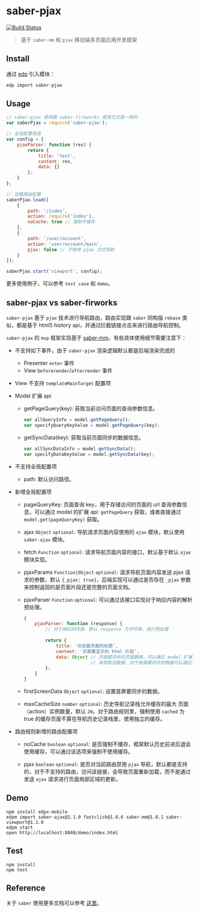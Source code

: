saber-pjax
========

[![Build Status](https://travis-ci.org/ecomfe/saber-pjax.svg?branch=master)](https://travis-ci.org/ecomfe/saber-pjax)

>  基于 `saber-mm` 和 `pjax` 移动端多页面应用开发框架

## Install

通过 [edp](https://github.com/ecomfe/edp) 引入模块：

```sh
edp import saber-pjax
```

## Usage

```javascript
// saber-pjax 使用跟 saber-fireworks 使用方式是一样的
var saberPjax = require('saber-pjax');

// 全局配置信息
var config = {
    pjaxParser: function (res) {
        return {
            title: 'test',
            content: res,
            data: {}
        };
    }
};

// 加载路由配置
saberPjax.load([
    {
        path: '/index',
        action: require('index'),
        noCache: true // 强制不缓存
    },
    {
        path: '/user/account',
        action: 'user/account/main',
        pjax: false // 不使用 pjax 方式导航
    }
]);

saberPjax.start('viewport', config);
```

更多使用例子，可以参考 `test case` 和 `demo`。

## saber-pjax vs saber-firworks

`saber-pjax` 基于 `pjax` 技术进行导航路由，路由实现跟 `saber` 同构版 `rebase` 类似，都是基于 html5 history api，并通过拦截链接点击来进行路由导航控制。

`saber-pjax` 的 `mvp` 框架实现基于 [saber-mm](https://github.com/ecomfe/saber-mm)，有些具体使用细节需要注意下：

* 不支持如下事件，由于 `saber-pjax` 渲染逻辑默认都是后端渲染完成的

    * Presenter `enter` 事件
    * View `beforerender`/`afterrender` 事件

* View 不支持 `templateMainTarget` 配置项

* Model 扩展 api

    * getPageQuery(key): 获取当前访问页面的查询参数信息。
    
        ```javascript
        var allQueryInfo = model.getPageQuery();
        var specifyQueryKeyValue = model.getPageQuery(key);
        ```
        
    * getSyncData(key): 获取当前页面同步的数据信息。
        
        ```javascript
        var allSyncDataInfo = model.getSyncData();
        var specifyDataKeyValue = model.getSyncData(key);
        ```
            
* 不支持全局配置项

    * path: 默认访问路径。
    
* 新增全局配置项
    
    * pageQueryKey: 页面查询 key，用于存储访问的页面的 url 查询参数信息，可以通过 model 的扩展 api: `getPageQuery` 获取，或者直接通过 `model.get(pageQueryKey)` 获取。
    
    * ajax `Object` `optional`: 导航请求页面内容使用的 `ajax` 模块，默认使用 `saber-ajax` 模块。

    * fetch `Function` `optional`: 请求导航页面内容的接口，默认基于默认 `ajax` 模块实现。
    
    * pjaxParams `Function|Object` `optional`: 请求导航页面内容发送 pjax 请求的参数，默认 `{_pjax: true}`，后端实现可以通过是否存在 `_pjax` 参数来控制返回的是页面片段还是完整的页面文档。
    
    * pjaxParser `Function` `optional`: 可以通过该接口实现对于响应内容的解析预处理。
    
        ```javascript
        {
            pjaxParser: function (response) {
                // 对于响应的内容，默认 response 为字符串，进行预处理
                
                return {
                    title: '浏览器页面的标题',
                    content: '页面要显示的 html 片段',
                    data: Object // 页面要同步的页面数据，可以通过 model 扩展 api `getSyncData` 
                                 // 来获取该数据，对于首屏要同步的数据可以通过下面 `firstScreenData` 来设置
                };
            }
        }
        ```
    * firstScreenData `Object` `optional`: 设置首屏要同步的数据。
    
    * maxCacheSize `number` `optional`: 历史导航记录栈允许缓存的最大 页面（action）实例数量，默认 `20`。对于路由规则里，强制使用 `cached` 为 true 的缓存页面不算在导航历史记录栈里，使用独立的缓存。
    
* 路由规则新增的路由配置项
    
    * noCache `boolean` `optional`: 是否强制不缓存，框架默认历史前进后退会使用缓存，可以通过该选项来强制不使用缓存。
    
    * pjax `boolean` `optional`: 是否对当前路由禁用 `pjax` 导航，默认都是支持的，对于不支持的路由，访问该链接，会导致页面重新加载，而不是通过发送 `ajax` 请求进行页面局部区域的更新。


## Demo
```shell
npm install edpx-mobile
edpm import saber-ajax@2.1.0 fastclick@1.0.6 saber-mm@1.0.1 saber-viewport@1.1.0
edpm start
open http://localhost:8848/demo/index.html
```
## Test 

```shell
npm install
npm test
```

## Reference

关于 `saber` 使用更多文档可以参考 [这里](http://ecomfe.github.io/saber/doc/)。
